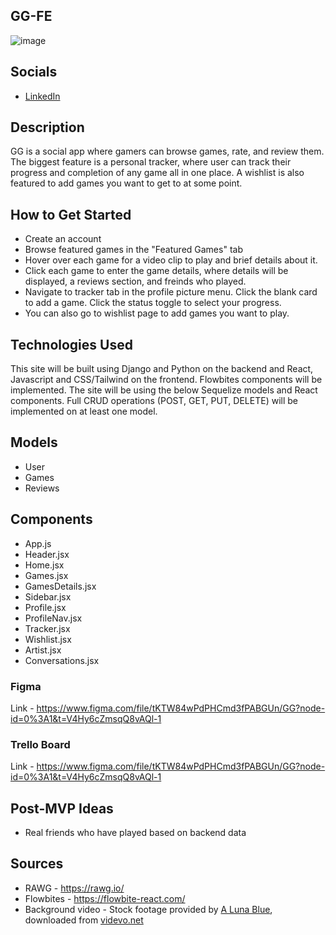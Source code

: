 ## GG-FE

![image](https://tinypic.host/images/2022/11/30/Screenshot-2022-11-29-at-5.28.54-PM.png)


## Socials
- [LinkedIn](https://www.linkedin.com/in/jack-viana/)

## Description

GG is a social app where gamers can browse games, rate, and review them. The biggest feature is a personal tracker, where user can track their progress and completion of any game all in one place. A wishlist is also featured to add games you want to get to at some point.

## How to Get Started

- Create an account
- Browse featured games in the "Featured Games" tab
- Hover over each game for a video clip to play and brief details about it.
- Click each game to enter the game details, where details will be displayed, a reviews section, and freinds who played.
- Navigate to tracker tab in the profile picture menu. Click the blank card to add a game. Click the status toggle to select your progress.
- You can also go to wishlist page to add games you want to play.

## Technologies Used

This site will be built using Django and Python on the backend and React, Javascript and CSS/Tailwind on the frontend. Flowbites components will be implemented. The site will be using the below Sequelize models and React components. Full CRUD operations (POST, GET, PUT, DELETE) will be implemented on at least one model.

## Models

- User
- Games
- Reviews

## Components

- App.js
- Header.jsx
- Home.jsx
- Games.jsx
- GamesDetails.jsx
- Sidebar.jsx
- Profile.jsx
- ProfileNav.jsx
- Tracker.jsx
- Wishlist.jsx
- Artist.jsx
- Conversations.jsx

### Figma

Link - https://www.figma.com/file/tKTW84wPdPHCmd3fPABGUn/GG?node-id=0%3A1&t=V4Hy6cZmsqQ8vAQl-1

### Trello Board

Link - https://www.figma.com/file/tKTW84wPdPHCmd3fPABGUn/GG?node-id=0%3A1&t=V4Hy6cZmsqQ8vAQl-1

## Post-MVP Ideas

- Real friends who have played based on backend data

## Sources

- RAWG - https://rawg.io/
- Flowbites - https://flowbite-react.com/
- Background video - 
Stock footage provided by <a class="link author-link-popup" target="_blank" href="https://www.videvo.net/profile/vidfy-A Luna Blue">A Luna Blue</a>,
downloaded from <a class="videvo-redirect" target="_blank" href="https://www.videvo.net">videvo.net</a>

